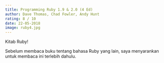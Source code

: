 ```yaml
---
title: Programming Ruby 1.9 & 2.0 (4 Ed)
author: Dave Thomas, Chad Fowler, Andy Hunt 
rating: 8 / 10 
date: 22-05-2018
image: ruby4.jpg
---
```


Kitab Ruby! 

Sebelum membaca buku tentang bahasa Ruby yang lain, saya menyarankan untuk membaca ini terlebih dahulu.